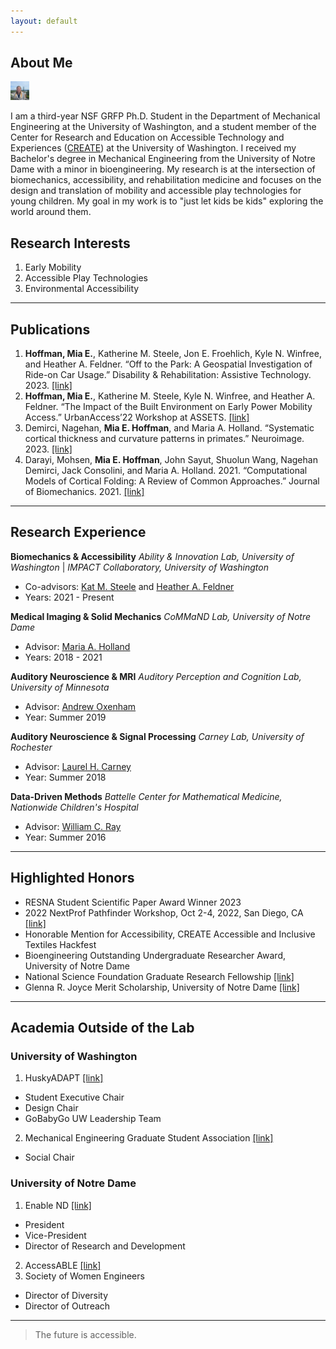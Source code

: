 ```yaml
---
layout: default
---
```


## About Me

<img class="profile-picture" src="headshot-June-2022.jpg" alt = "Mia Hoffman" width = 30>

I am a third-year NSF GRFP Ph.D. Student in the Department of Mechanical Engineering at the University of Washington, and a student member of the Center for Research and Education on Accessible Technology and Experiences ([CREATE](https://create.uw.edu/)) at the University of Washington. I received my Bachelor's degree in Mechanical Engineering from the University of Notre Dame with a minor in bioengineering. My research is at the intersection of biomechanics, accessibility, and rehabilitation medicine and focuses on the design and translation of mobility and accessible play technologies for young children. My goal in my work is to "just let kids be kids" exploring the world around them. 

## Research Interests
1. Early Mobility
2. Accessible Play Technologies
3. Environmental Accessibility

---
## Publications

1. **Hoffman, Mia E.**, Katherine M. Steele, Jon E. Froehlich, Kyle N. Winfree, and Heather A. Feldner.  “Off to the Park: A Geospatial Investigation of Ride-on Car Usage.” Disability & Rehabilitation: Assistive Technology. 2023. [[link]](https://doi.org/10.1080/17483107.2023.2248218)
2. **Hoffman, Mia E.**, Katherine M. Steele, Kyle N. Winfree, and Heather A. Feldner.  “The Impact of the Built Environment on Early Power Mobility Access.” UrbanAccess’22 Workshop at ASSETS. [[link]](https://accessiblecities.github.io/UrbanAccess2022/#accepted-papers)
3. Demirci, Nagehan, **Mia E. Hoffman**, and Maria A. Holland. “Systematic cortical thickness and curvature patterns in primates.” Neuroimage. 2023. [[link]](https://doi.org/10.1016/j.neuroimage.2023.120283)
4. Darayi, Mohsen, **Mia E. Hoffman**, John Sayut, Shuolun Wang, Nagehan Demirci, Jack Consolini, and Maria A. Holland. 2021. “Computational Models of Cortical Folding: A Review of Common Approaches.” Journal of Biomechanics. 2021. [[link]](https://doi.org/10.1016/j.jbiomech.2021.110851)

---
## Research Experience
**Biomechanics & Accessibility**
_Ability & Innovation Lab, University of Washington_ | _IMPACT Collaboratory, University of Washington_
- Co-advisors: [Kat M. Steele](https://www.me.washington.edu/facultyfinder/kat-m-steele) and [Heather A. Feldner](https://impactco.rehab.washington.edu/team/heather-feldner/)
- Years: 2021 - Present

**Medical Imaging & Solid Mechanics**
_CoMMaND Lab, University of Notre Dame_
- Advisor: [Maria A. Holland](https://engineering.nd.edu/faculty/maria-holland/)
- Years: 2018 - 2021

**Auditory Neuroscience & MRI**
_Auditory Perception and Cognition Lab, University of Minnesota_
- Advisor: [Andrew Oxenham](https://med.umn.edu/bio/ent-faculty/andrew-oxenham)
- Year: Summer 2019

**Auditory Neuroscience & Signal Processing**
_Carney Lab, University of Rochester_
- Advisor: [Laurel H. Carney](https://www.urmc.rochester.edu/people/27094648-laurel-h-carney)
- Year: Summer 2018

**Data-Driven Methods**
_Battelle Center for Mathematical Medicine, Nationwide Children's Hospital_
- Advisor: [William C. Ray](https://pediatricsnationwide.org/2022/02/09/featured-researcher-will-ray/)
- Year: Summer 2016

---
## Highlighted Honors
- RESNA Student Scientific Paper Award Winner 2023
- 2022 NextProf Pathfinder Workshop, Oct 2-4, 2022, San Diego, CA [[link]](https://jacobsschool.ucsd.edu/news/release/3524)
- Honorable Mention for Accessibility, CREATE Accessible and Inclusive Textiles Hackfest 
- Bioengineering Outstanding Undergraduate Researcher Award, University of Notre Dame
- National Science Foundation Graduate Research Fellowship [[link]](https://engineering.nd.edu/news/engineering-students-receive-2021-nsf-graduate-research-fellowships/)
- Glenna R. Joyce Merit Scholarship, University of Notre Dame [[link]](https://scholars.nd.edu/awards/list-of-awards/glenna-r-joyce-scholarship/)

---
## Academia Outside of the Lab
### University of Washington
1. HuskyADAPT [[link]](https://depts.washington.edu/adaptuw/)
- Student Executive Chair
- Design Chair 
- GoBabyGo UW Leadership Team
2. Mechanical Engineering Graduate Student Association [[link]](https://www.me.washington.edu/gsa)
- Social Chair

### University of Notre Dame
1. Enable ND [[link]](https://sites.google.com/a/nd.edu/enable-nd/home)
- President
- Vice-President
- Director of Research and Development
2. AccessABLE [[link]](https://www.instagram.com/ndaccess_able/)
3. Society of Women Engineers
- Director of Diversity
- Director of Outreach

---
> The future is accessible.
